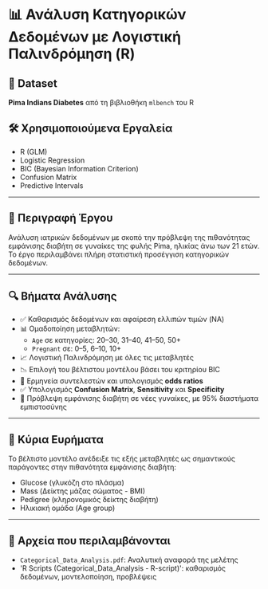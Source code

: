 # 📊 Ανάλυση Κατηγορικών Δεδομένων με Λογιστική Παλινδρόμηση (R)

## 📁 Dataset
**Pima Indians Diabetes** από τη βιβλιοθήκη `mlbench` του R

## 🛠️ Χρησιμοποιούμενα Εργαλεία
- R (GLM)
- Logistic Regression
- BIC (Bayesian Information Criterion)
- Confusion Matrix
- Predictive Intervals

---

## 🧠 Περιγραφή Έργου

Ανάλυση ιατρικών δεδομένων με σκοπό την πρόβλεψη της πιθανότητας εμφάνισης διαβήτη σε γυναίκες της φυλής Pima, ηλικίας άνω των 21 ετών. Το έργο περιλαμβάνει πλήρη στατιστική προσέγγιση κατηγορικών δεδομένων.

---

## 🔍 Βήματα Ανάλυσης

- ✅ Καθαρισμός δεδομένων και αφαίρεση ελλιπών τιμών (NA)
- 📊 Ομαδοποίηση μεταβλητών: 
  - `Age` σε κατηγορίες: 20–30, 31–40, 41–50, 50+
  - `Pregnant` σε: 0–5, 6–10, 10+
- 📈 Λογιστική Παλινδρόμηση με όλες τις μεταβλητές
- 📉 Επιλογή του βέλτιστου μοντέλου βάσει του κριτηρίου BIC
- 🧾 Ερμηνεία συντελεστών και υπολογισμός **odds ratios**
- ✅ Υπολογισμός **Confusion Matrix**, **Sensitivity** και **Specificity**
- 🔮 Πρόβλεψη εμφάνισης διαβήτη σε νέες γυναίκες, με 95% διαστήματα εμπιστοσύνης

---

## 📌 Κύρια Ευρήματα

Το βέλτιστο μοντέλο ανέδειξε τις εξής μεταβλητές ως σημαντικούς παράγοντες στην πιθανότητα εμφάνισης διαβήτη:

- Glucose (γλυκόζη στο πλάσμα)
- Mass (Δείκτης μάζας σώματος - BMI)
- Pedigree (κληρονομικός δείκτης διαβήτη)
- Ηλικιακή ομάδα (Age group)

---

## 📁 Αρχεία που περιλαμβάνονται

- `Categorical_Data_Analysis.pdf`: Αναλυτική αναφορά της μελέτης
- 'R Scripts (Categorical_Data_Analysis - R-script)': καθαρισμός δεδομένων, μοντελοποίηση, προβλέψεις
